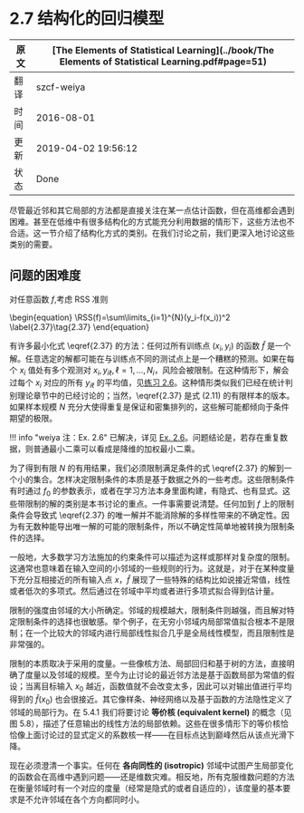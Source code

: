 # 2.7 结构化的回归模型

原文     | [The Elements of Statistical Learning](../book/The Elements of Statistical Learning.pdf#page=51)
      ---|---
翻译     | szcf-weiya
时间     | 2016-08-01
更新 | 2019-04-02 19:56:12
状态 | Done

尽管最近邻和其它局部的方法都是直接关注在某一点估计函数，但在高维都会遇到困难。甚至在低维中有很多结构化的方式能充分利用数据的情形下，这些方法也不合适。这一节介绍了结构化方式的类别。在我们讨论之前，我们更深入地讨论这些类别的需要。

## 问题的困难度

对任意函数 $f$,考虑 RSS 准则

\begin{equation}
\RSS(f)=\sum\limits_{i=1}^{N}(y_i-f(x_i))^2
\label{2.37}\tag{2.37}
\end{equation}

有许多最小化式 \eqref{2.37} 的方法：任何过所有训练点 $(x_i,y_i)$ 的函数 $\hat{f}$ 是一个解。任意选定的解都可能在与训练点不同的测试点上是一个糟糕的预测。如果在每个 $x_i$ 值处有多个观测对 $x_i,y_{i\ell},\ell =1,\ldots,N_i$，风险会被限制。在这种情形下，解会过每个 $x_i$ 对应的所有 $y_{i\ell}$ 的平均值，见[练习 2.6](https://github.com/szcf-weiya/ESL-CN/issues/161)。这种情形类似我们已经在统计判别理论章节中的已经讨论的；当然，\eqref{2.37} 是式 (2.11) 的有限样本的版本。如果样本规模 $N$ 充分大使得重复是保证和密集排列的，这些解可能都倾向于条件期望的极限。

!!! info "weiya 注：Ex. 2.6"
    已解决，详见 [Ex. 2.6](https://github.com/szcf-weiya/ESL-CN/issues/161)。问题结论是，若存在重复数据，则普通最小二乘可以看成是降维的加权最小二乘。

为了得到有限 $N$ 的有用结果，我们必须限制满足条件的式 \eqref{2.37} 的解到一个小的集合。怎样决定限制条件的本质是基于数据之外的一些考虑。这些限制条件有时通过 $f_0$ 的参数表示，或者在学习方法本身里面构建，有隐式、也有显式。这些带限制的解的类别是本书讨论的重点。一件事需要说清楚。任何加到 $f$ 上的限制条件会导致式 \eqref{2.37} 的唯一解并不能消除解的多样性带来的不确定性。因为有无数种能导出唯一解的可能的限制条件，所以不确定性简单地被转换为限制条件的选择。

一般地，大多数学习方法施加的约束条件可以描述为这样或那样对复杂度的限制。这通常也意味着在输入空间的小邻域的一些规则的行为。这就是，对于在某种度量下充分互相接近的所有输入点 $x$，$\hat{f}$ 展现了一些特殊的结构比如说接近常值，线性或者低次的多项式。然后通过在邻域中平均或者进行多项式拟合得到估计量。

限制的强度由邻域的大小所确定。邻域的规模越大，限制条件则越强，而且解对特定限制条件的选择也很敏感。举个例子，在无穷小邻域内局部常值拟合根本不是限制；在一个比较大的邻域内进行局部线性拟合几乎是全局线性模型，而且限制性是非常强的。

限制的本质取决于采用的度量。一些像核方法、局部回归和基于树的方法，直接明确了度量以及邻域的规模。至今为止讨论的最近邻方法是基于函数局部为常值的假设；当离目标输入 $x_0$ 越近，函数值就不会改变太多，因此可以对输出值进行平均得到的 $\hat{f}(x_0)$ 也会很接近。其它像样条、神经网络以及基于函数的方法隐性定义了邻域的局部行为。在 5.4.1 我们将要讨论 **等价核 (equivalent kernel)** 的概念（见图 5.8），描述了任意输出的线性方法的局部依赖。这些在很多情形下的等价核恰恰像上面讨论过的显式定义的系数核一样——在目标点达到巅峰然后从该点光滑下降。

现在必须澄清一个事实。任何在 **各向同性的 (isotropic)** 邻域中试图产生局部变化的函数会在高维中遇到问题——还是维数灾难。相反地，所有克服维数问题的方法在衡量邻域时有一个对应的度量（经常是隐式的或者自适应的），该度量的基本要求是不允许邻域在各个方向都同时小。
